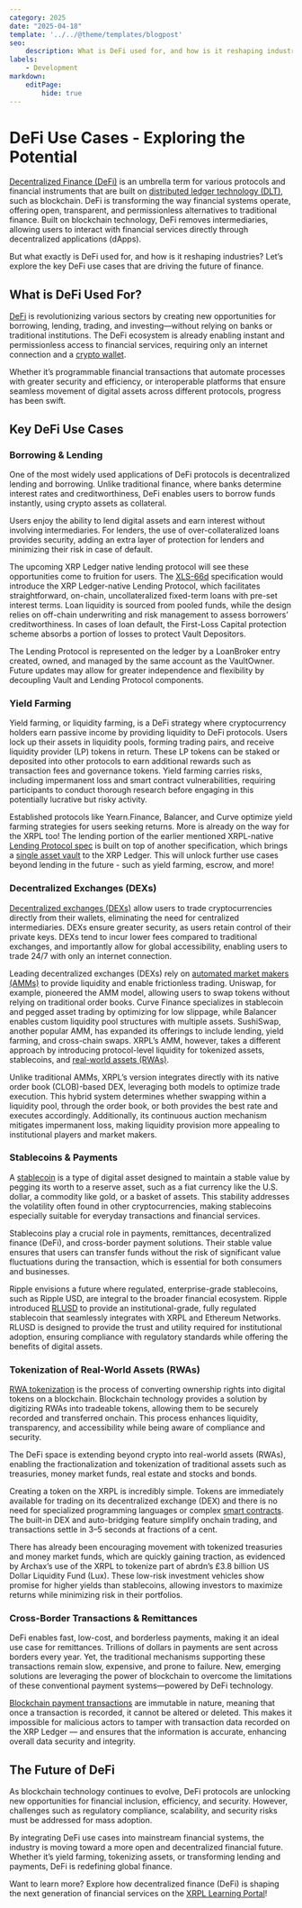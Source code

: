 ```yaml
---
category: 2025
date: "2025-04-18"
template: '../../@theme/templates/blogpost'
seo:
    description: What is DeFi used for, and how is it reshaping industries? Explore the key DeFi use cases that are driving the future of finance.
labels:
    - Development
markdown:
    editPage:
        hide: true
---
```

# DeFi Use Cases - Exploring the Potential

[Decentralized Finance (DeFi)](https://learn.xrpl.org/course/deep-dive-into-xrpl-defi/lesson/what-is-decentralized-finance/) is an umbrella term for various protocols and financial instruments that are built on [distributed ledger technology (DLT)](https://learn.xrpl.org/glossary/#distributed-ledger-technology-dlt), such as blockchain. DeFi is transforming the way financial systems operate, offering open, transparent, and permissionless alternatives to traditional finance. Built on blockchain technology, DeFi removes intermediaries, allowing users to interact with financial services directly through decentralized applications (dApps). 

But what exactly is DeFi used for, and how is it reshaping industries? Let’s explore the key DeFi use cases that are driving the future of finance.

## What is DeFi Used For?

[DeFi](https://xrpl.org/docs/use-cases/defi) is revolutionizing various sectors by creating new opportunities for borrowing, lending, trading, and investing—without relying on banks or traditional institutions. The DeFi ecosystem is already enabling instant and permissionless access to financial services, requiring only an internet connection and a [crypto wallet](https://xrpl.org/docs/introduction/crypto-wallets).

Whether it’s programmable financial transactions that automate processes with greater security and efficiency, or interoperable platforms that ensure seamless movement of digital assets across different protocols, progress has been swift. 


## Key DeFi Use Cases

### Borrowing & Lending

One of the most widely used applications of DeFi protocols is decentralized lending and borrowing. Unlike traditional finance, where banks determine interest rates and creditworthiness, DeFi enables users to borrow funds instantly, using crypto assets as collateral. 

Users enjoy the ability to lend digital assets and earn interest without involving intermediaries. For lenders, the use of over-collateralized loans provides security, adding an extra layer of protection for lenders and minimizing their risk in case of default.

The upcoming XRP Ledger native lending protocol will see these opportunities come to fruition for users. The [XLS-66d](https://github.com/XRPLF/XRPL-Standards/pull/240) specification would introduce the XRP Ledger-native Lending Protocol, which facilitates straightforward, on-chain, uncollateralized fixed-term loans with pre-set interest terms. Loan liquidity is sourced from pooled funds, while the design relies on off-chain underwriting and risk management to assess borrowers’ creditworthiness. In cases of loan default, the First-Loss Capital protection scheme absorbs a portion of losses to protect Vault Depositors. 

The Lending Protocol is represented on the ledger by a LoanBroker entry created, owned, and managed by the same account as the VaultOwner. Future updates may allow for greater independence and flexibility by decoupling Vault and Lending Protocol components.

### Yield Farming

Yield farming, or liquidity farming, is a DeFi strategy where cryptocurrency holders earn passive income by providing liquidity to DeFi protocols. Users lock up their assets in liquidity pools, forming trading pairs, and receive liquidity provider (LP) tokens in return. These LP tokens can be staked or deposited into other protocols to earn additional rewards such as transaction fees and governance tokens. Yield farming carries risks, including impermanent loss and smart contract vulnerabilities, requiring participants to conduct thorough research before engaging in this potentially lucrative but risky activity.

Established protocols like Yearn.Finance, Balancer, and Curve optimize yield farming strategies for users seeking returns. More is already on the way for the XRPL too! The lending portion of the earlier mentioned XRPL-native [Lending Protocol spec](https://github.com/XRPLF/XRPL-Standards/discussions/190) is built on top of another specification, which brings a [single asset vault](https://github.com/XRPLF/XRPL-Standards/tree/master/XLS-0065d-single-asset-vault) to the XRP Ledger. This will unlock further use cases beyond lending in the future - such as yield farming, escrow, and more!

### Decentralized Exchanges (DEXs)

[Decentralized exchanges (DEXs)](https://xrpl.org/docs/concepts/tokens/decentralized-exchange) allow users to trade cryptocurrencies directly from their wallets, eliminating the need for centralized intermediaries. DEXs ensure greater security, as users retain control of their private keys. DEXs tend to incur lower fees compared to traditional exchanges, and importantly allow for global accessibility, enabling users to trade 24/7 with only an internet connection. 

Leading decentralized exchanges (DEXs) rely on [automated market makers (AMMs)](https://xrpl.org/docs/concepts/tokens/decentralized-exchange/automated-market-makers) to provide liquidity and enable frictionless trading. Uniswap, for example, pioneered the AMM model, allowing users to swap tokens without relying on traditional order books. Curve Finance specializes in stablecoin and pegged asset trading by optimizing for low slippage, while Balancer enables custom liquidity pool structures with multiple assets. SushiSwap, another popular AMM, has expanded its offerings to include lending, yield farming, and cross-chain swaps. XRPL’s AMM, however, takes a different approach by introducing protocol-level liquidity for tokenized assets, stablecoins, and [real-world assets (RWAs)](https://xrpl.org/docs/use-cases/tokenization/real-world-assets). 

Unlike traditional AMMs, XRPL’s version integrates directly with its native order book (CLOB)-based DEX, leveraging both models to optimize trade execution. This hybrid system determines whether swapping within a liquidity pool, through the order book, or both provides the best rate and executes accordingly. Additionally, its continuous auction mechanism mitigates impermanent loss, making liquidity provision more appealing to institutional players and market makers.

### Stablecoins & Payments

A [stablecoin](https://ripple.com/insights/stablecoin/) is a type of digital asset designed to maintain a stable value by pegging its worth to a reserve asset, such as a fiat currency like the U.S. dollar, a commodity like gold, or a basket of assets. This stability addresses the volatility often found in other cryptocurrencies, making stablecoins especially suitable for everyday transactions and financial services. 

Stablecoins play a crucial role in payments, remittances, decentralized finance (DeFi), and cross-border payment solutions. Their stable value ensures that users can transfer funds without the risk of significant value fluctuations during the transaction, which is essential for both consumers and businesses.

Ripple envisions a future where regulated, enterprise-grade stablecoins, such as Ripple USD, are integral to the broader financial ecosystem. Ripple introduced [RLUSD](https://ripple.com/solutions/stablecoin/) to provide an institutional-grade, fully regulated stablecoin that seamlessly integrates with XRPL and Ethereum Networks. RLUSD is designed to provide the trust and utility required for institutional adoption, ensuring compliance with regulatory standards while offering the benefits of digital assets.

### Tokenization of Real-World Assets (RWAs)

[RWA tokenization](https://xrpl.org/docs/use-cases/tokenization/real-world-assets) is the process of converting ownership rights into digital tokens on a blockchain. Blockchain technology provides a solution by digitizing RWAs into tradeable tokens, allowing them to be securely recorded and transferred onchain. This process enhances liquidity, transparency, and accessibility while being aware of compliance and security.

The DeFi space is extending beyond crypto into real-world assets (RWAs), enabling the fractionalization and tokenization of traditional assets such as treasuries, money market funds, real estate and stocks and bonds.

Creating a token on the XRPL is incredibly simple. Tokens are immediately available for trading on its decentralized exchange (DEX) and there is no need for specialized programming languages or complex [smart contracts](https://xrpl.org/docs/use-cases/payments/smart-contracts-uc). The built-in DEX and auto-bridging feature simplify onchain trading, and transactions settle in 3–5 seconds at fractions of a cent.

There has already been encouraging movement with tokenized treasuries and money market funds, which are quickly gaining traction, as evidenced by Archax’s use of the XRPL to tokenize part of abrdn’s £3.8 billion US Dollar Liquidity Fund (Lux). These low-risk investment vehicles show promise for higher yields than stablecoins, allowing investors to maximize returns while minimizing risk in their portfolios.

### Cross-Border Transactions & Remittances

DeFi enables fast, low-cost, and borderless payments, making it an ideal use case for remittances. Trillions of dollars in payments are sent across borders every year. Yet, the traditional mechanisms supporting these transactions remain slow, expensive, and prone to failure. New, emerging solutions are leveraging the power of blockchain to overcome the limitations of these conventional payment systems—powered by DeFi technology.

[Blockchain payment transactions](https://xrpl.org/docs/use-cases/payments) are immutable in nature, meaning that once a transaction is recorded, it cannot be altered or deleted. This makes it impossible for malicious actors to tamper with transaction data recorded on the XRP Ledger — and ensures that the information is accurate, enhancing overall data security and integrity.

## The Future of DeFi

As blockchain technology continues to evolve, DeFi protocols are unlocking new opportunities for financial inclusion, efficiency, and security. However, challenges such as regulatory compliance, scalability, and security risks must be addressed for mass adoption.

By integrating DeFi use cases into mainstream financial systems, the industry is moving toward a more open and decentralized financial future. Whether it’s yield farming, tokenizing assets, or transforming lending and payments, DeFi is redefining global finance.

Want to learn more? Explore how decentralized finance (DeFi) is shaping the next generation of financial services on the [XRPL Learning Portal](https://learn.xrpl.org/course/blockchain-and-crypto-basics/)!
